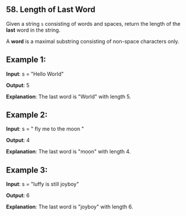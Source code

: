 ## 58. Length of Last Word

Given a string `s` consisting of words and spaces, return the length of the **last** word in the string.

A **word** is a maximal substring consisting of non-space characters only.

## Example 1:

**Input**: s = "Hello World"

**Output**: 5

**Explanation**: The last word is "World" with length 5.

## Example 2:

**Input**: s = "   fly me   to   the moon  "

**Output**: 4

**Explanation**: The last word is "moon" with length 4.

## Example 3:

**Input**: s = "luffy is still joyboy"

**Output**: 6

**Explanation**: The last word is "joyboy" with length 6.

